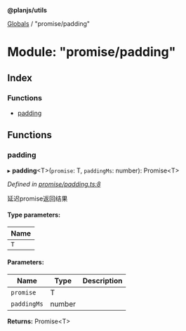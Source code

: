 **@planjs/utils**

[Globals](../README.md) / "promise/padding"

# Module: "promise/padding"

## Index

### Functions

* [padding](_promise_padding_.md#padding)

## Functions

### padding

▸ **padding**\<T>(`promise`: T, `paddingMs`: number): Promise\<T>

*Defined in [promise/padding.ts:8](https://github.com/planjs/utils/blob/af978cc/src/promise/padding.ts#L8)*

延迟promise返回结果

#### Type parameters:

Name |
------ |
`T` |

#### Parameters:

Name | Type | Description |
------ | ------ | ------ |
`promise` | T |  |
`paddingMs` | number |   |

**Returns:** Promise\<T>
